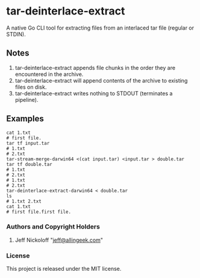 # tar-deinterlace-extract

A native Go CLI tool for extracting files from an interlaced tar file (regular or STDIN).

## Notes

1. tar-deinterlace-extract appends file chunks in the order they are encountered in the archive.
2. tar-deinterlace-extract will append contents of the archive to existing files on disk.
3. tar-deinterlace-extract writes nothing to STDOUT (terminates a pipeline).

## Examples

    cat 1.txt
    # first file.
    tar tf input.tar
    # 1.txt
    # 2.txt
    tar-stream-merge-darwin64 <(cat input.tar) <input.tar > double.tar
    tar tf double.tar
    # 1.txt
    # 2.txt
    # 1.txt
    # 2.txt
    tar-deinterlace-extract-darwin64 < double.tar
    ls
    # 1.txt 2.txt
    cat 1.txt
    # first file.first file.

### Authors and Copyright Holders

1. Jeff Nickoloff "jeff@allingeek.com"

### License

This project is released under the MIT license.
